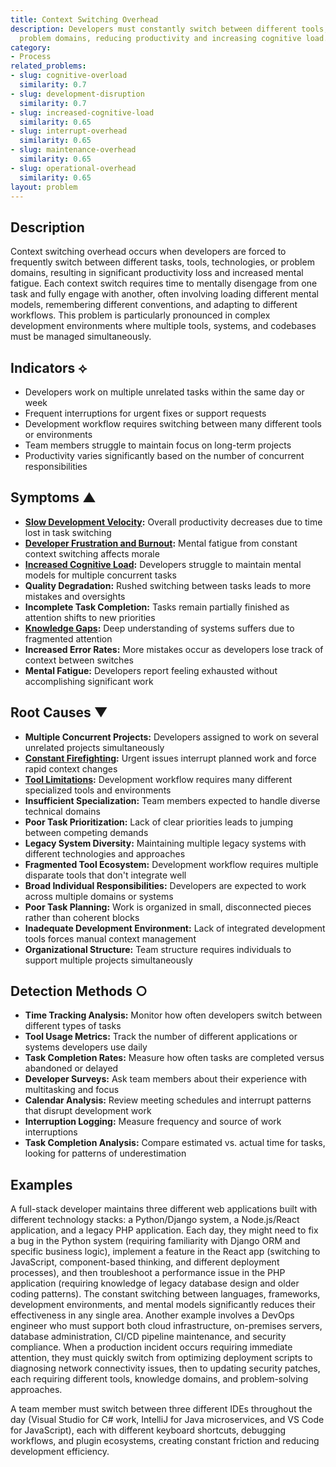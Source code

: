 ```yaml
---
title: Context Switching Overhead
description: Developers must constantly switch between different tools, systems, or
  problem domains, reducing productivity and increasing cognitive load.
category:
- Process
related_problems:
- slug: cognitive-overload
  similarity: 0.7
- slug: development-disruption
  similarity: 0.7
- slug: increased-cognitive-load
  similarity: 0.65
- slug: interrupt-overhead
  similarity: 0.65
- slug: maintenance-overhead
  similarity: 0.65
- slug: operational-overhead
  similarity: 0.65
layout: problem
---
```


## Description

Context switching overhead occurs when developers are forced to frequently switch between different tasks, tools, technologies, or problem domains, resulting in significant productivity loss and increased mental fatigue. Each context switch requires time to mentally disengage from one task and fully engage with another, often involving loading different mental models, remembering different conventions, and adapting to different workflows. This problem is particularly pronounced in complex development environments where multiple tools, systems, and codebases must be managed simultaneously.

## Indicators ⟡

- Developers work on multiple unrelated tasks within the same day or week
- Frequent interruptions for urgent fixes or support requests
- Development workflow requires switching between many different tools or environments
- Team members struggle to maintain focus on long-term projects
- Productivity varies significantly based on the number of concurrent responsibilities

## Symptoms ▲

- **[Slow Development Velocity](slow-development-velocity.md):** Overall productivity decreases due to time lost in task switching
- **[Developer Frustration and Burnout](developer-frustration-and-burnout.md):** Mental fatigue from constant context switching affects morale
- **[Increased Cognitive Load](increased-cognitive-load.md):** Developers struggle to maintain mental models for multiple concurrent tasks
- **Quality Degradation:** Rushed switching between tasks leads to more mistakes and oversights
- **Incomplete Task Completion:** Tasks remain partially finished as attention shifts to new priorities
- **[Knowledge Gaps](knowledge-gaps.md):** Deep understanding of systems suffers due to fragmented attention
- **Increased Error Rates:** More mistakes occur as developers lose track of context between switches
- **Mental Fatigue:** Developers report feeling exhausted without accomplishing significant work

## Root Causes ▼

- **Multiple Concurrent Projects:** Developers assigned to work on several unrelated projects simultaneously
- **[Constant Firefighting](constant-firefighting.md):** Urgent issues interrupt planned work and force rapid context changes
- **[Tool Limitations](tool-limitations.md):** Development workflow requires many different specialized tools and environments
- **Insufficient Specialization:** Team members expected to handle diverse technical domains
- **Poor Task Prioritization:** Lack of clear priorities leads to jumping between competing demands
- **Legacy System Diversity:** Maintaining multiple legacy systems with different technologies and approaches
- **Fragmented Tool Ecosystem:** Development workflow requires multiple disparate tools that don't integrate well
- **Broad Individual Responsibilities:** Developers are expected to work across multiple domains or systems
- **Poor Task Planning:** Work is organized in small, disconnected pieces rather than coherent blocks
- **Inadequate Development Environment:** Lack of integrated development tools forces manual context management
- **Organizational Structure:** Team structure requires individuals to support multiple projects simultaneously

## Detection Methods ○

- **Time Tracking Analysis:** Monitor how often developers switch between different types of tasks
- **Tool Usage Metrics:** Track the number of different applications or systems developers use daily
- **Task Completion Rates:** Measure how often tasks are completed versus abandoned or delayed
- **Developer Surveys:** Ask team members about their experience with multitasking and focus
- **Calendar Analysis:** Review meeting schedules and interrupt patterns that disrupt development work
- **Interruption Logging:** Measure frequency and source of work interruptions
- **Task Completion Analysis:** Compare estimated vs. actual time for tasks, looking for patterns of underestimation

## Examples

A full-stack developer maintains three different web applications built with different technology stacks: a Python/Django system, a Node.js/React application, and a legacy PHP application. Each day, they might need to fix a bug in the Python system (requiring familiarity with Django ORM and specific business logic), implement a feature in the React app (switching to JavaScript, component-based thinking, and different deployment processes), and then troubleshoot a performance issue in the PHP application (requiring knowledge of legacy database design and older coding patterns). The constant switching between languages, frameworks, development environments, and mental models significantly reduces their effectiveness in any single area. Another example involves a DevOps engineer who must support both cloud infrastructure, on-premises servers, database administration, CI/CD pipeline maintenance, and security compliance. When a production incident occurs requiring immediate attention, they must quickly switch from optimizing deployment scripts to diagnosing network connectivity issues, then to updating security patches, each requiring different tools, knowledge domains, and problem-solving approaches.

A team member must switch between three different IDEs throughout the day (Visual Studio for C# work, IntelliJ for Java microservices, and VS Code for JavaScript), each with different keyboard shortcuts, debugging workflows, and plugin ecosystems, creating constant friction and reducing development efficiency.